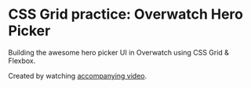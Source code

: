 # CSS Grid practice: Overwatch Hero Picker
Building the awesome hero picker UI in Overwatch using CSS Grid & Flexbox.

Created by watching [accompanying video](http://gedd.ski/build/overwatch-hero-picker/).
